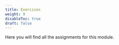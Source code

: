 ```yaml
---
title: Exercises
weight: 9
disableToc: true
draft: false
---
```


Here you will find all the assignments for this module.
